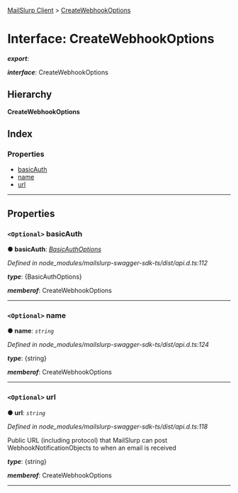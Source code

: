 [MailSlurp Client](../README.md) > [CreateWebhookOptions](../interfaces/createwebhookoptions.md)

# Interface: CreateWebhookOptions

*__export__*: 

*__interface__*: CreateWebhookOptions

## Hierarchy

**CreateWebhookOptions**

## Index

### Properties

* [basicAuth](createwebhookoptions.md#basicauth)
* [name](createwebhookoptions.md#name)
* [url](createwebhookoptions.md#url)

---

## Properties

<a id="basicauth"></a>

### `<Optional>` basicAuth

**● basicAuth**: *[BasicAuthOptions](basicauthoptions.md)*

*Defined in node_modules/mailslurp-swagger-sdk-ts/dist/api.d.ts:112*

*__type__*: {BasicAuthOptions}

*__memberof__*: CreateWebhookOptions

___
<a id="name"></a>

### `<Optional>` name

**● name**: *`string`*

*Defined in node_modules/mailslurp-swagger-sdk-ts/dist/api.d.ts:124*

*__type__*: {string}

*__memberof__*: CreateWebhookOptions

___
<a id="url"></a>

### `<Optional>` url

**● url**: *`string`*

*Defined in node_modules/mailslurp-swagger-sdk-ts/dist/api.d.ts:118*

Public URL (including protocol) that MailSlurp can post WebhookNotificationObjects to when an email is received

*__type__*: {string}

*__memberof__*: CreateWebhookOptions

___

